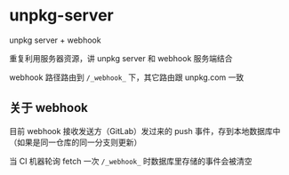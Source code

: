 # unpkg-server
unpkg server + webhook

重复利用服务器资源，讲 unpkg server 和 webhook 服务端结合

webhook 路径路由到 `/_webhook_` 下，其它路由跟 unpkg.com 一致

## 关于 webhook

目前 webhook 接收发送方（GitLab）发过来的 push 事件，存到本地数据库中（如果是同一仓库的同一分支则更新）

当 CI 机器轮询 fetch 一次 `/_webhook_` 时数据库里存储的事件会被清空
